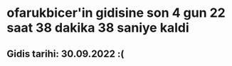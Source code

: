 # ofarukbicer'in gidisine son 4 gun 22 saat 38 dakika 38 saniye kaldi

## Gidis tarihi: 30.09.2022 :(
